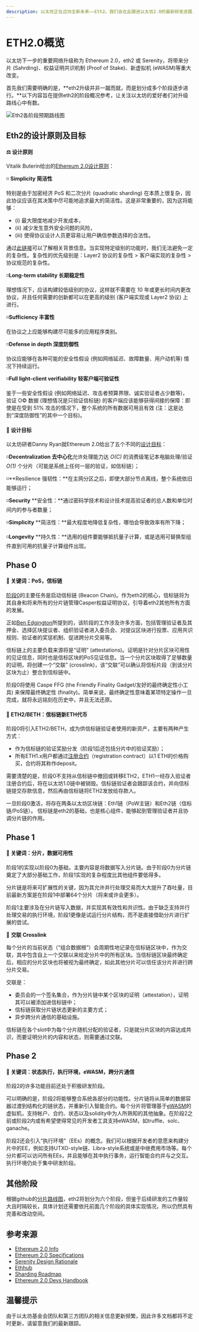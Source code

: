```yaml
---
description: 以太坊正在迈向全新未来——Eth2。我们会在此跟进以太坊2.0的最新研发进展以及开发团队等相关信息。
---
```


# ETH2.0概览

以太坊下一步的重要网络升级称为 Ethereum 2.0，eth2 或 Serenity，将带来分片 \(Sahrding\)、权益证明共识机制 \(Proof of Stake\)、新虚拟机 \(eWASM\)等重大改变。

首先我们需要明确的是，**eth2升级并非一蹴而就，而是划分成多个阶段逐步进行。**以下内容旨在提供eth2的阶段概况参考，让关注以太坊的爱好者们对升级路线心中有数。

![Eth2&#x5404;&#x9636;&#x6BB5;&#x9884;&#x671F;&#x8DEF;&#x7EBF;&#x56FE;](.gitbook/assets/0_gahxd3c3j_0nxnbw.png)

## Eth2的设计原则及目标

#### ⚖ 设计原则

Vitalik Buterin给出的[Ethereum 2.0设计原则](https://notes.ethereum.org/9l707paQQEeI-GPzVK02lA?view#Principles)：

◽ **Simplicity 简洁性**

特别是由于加密经济 PoS 和二次分片 \(quadratic sharding\) 在本质上很复杂，因此协议应该在其决策中尽可能地追求最大的简洁性。这是非常重要的，因为这将能够：

* \(i\) 最大限度地减少开发成本，
* \(ii\) 减少发生意外安全问题的风险，
* \(iii\) 使得协议设计人员更容易让用户确信参数选择的合法性。

通过[此链接](https://radicalxchange.org/blog/posts/2018-11-26-4m9b8b/)可以了解相关背景信息。当实现特定级别的功能时，我们无法避免一定的复杂性。复杂性的优先级别是：Layer2 协议的复杂性 &gt; 客户端实现的复杂性 &gt; 协议规范的复杂性。

◽**Long-term stability 长期稳定性**

理想情况下，应该构建较低级别的协议，这样就不需要在 10 年或更长时间内更改协议，并且任何需要的创新都可以在更高的级别 \(客户端实现或 Layer2 协议\) 上进行。

◽**Sufficiency 丰富性**

在协议之上应能够构建尽可能多的应用程序类别。

◽**Defense in depth 深度防御性**

协议应能够在各种可能的安全性假设 \(例如网络延迟、故障数量、用户动机等\) 情况下持续运行。

◽**Full light-client verifiability 轻客户端可验证性**

鉴于一些安全性假设 \(例如网络延迟、攻击者预算界限、诚实验证者占少数等\)，验证 O© 数据 \(理想情况是只验证信标链\) 的客户端应该能够获得间接的保障：即使是在受到 51% 攻击的情况下，整个系统的所有数据可用且有效 \(注：这是达到“深度防御性”的其中一个目标\)。



#### 🎯 设计目标

以太坊研者Danny Ryan就Ethereum 2.0给出了五个不同的[设计目标](https://github.com/ethereum/eth2.0-specs#design-goals)：

◽**Decentralization 去中心化**允许处理能力达 _O\(C\)_ 的消费级笔记本电脑处理/验证 _O\(1\)_ 个分片（可能是系统上任何一层的验证，如信标链）；

◽**Resilience 强韧性：**在主网分区之后，即使大部分节点离线，整个系统依旧能够运行；

◽**Security** **安全性：**通过密码学技术和设计技术提高验证者的总人数和单位时间内的参与者数量；

◽**Simplicity** **简洁性：**最大程度地降低复杂性，哪怕会导致效率有所下降；

◽**Longevity** **持久性：**选用的组件要能够抵抗量子计算，或是选用可替换型组件直到可用的抗量子计算组件出现。

## Phase 0 

#### 📌 关键词：PoS，信标链

[阶段0](https://github.com/ethereum/eth2.0-specs#phase-0)的主要任务是启动信标链 \(Beacon Chain\)。作为eth2的核心，信标链将为其自身和将来所有的分片链管理Casper权益证明协议，引导着eth2其他所有方面的发展。

正如[Ben Edgington](https://media.consensys.net/state-of-ethereum-protocol-2-the-beacon-chain-c6b6a9a69129)所提到的，该阶段的工作涉及许多方面，包括管理验证者及其押金、选择区块提议者、组织验证者进入委员会、对提议区块进行投票、应用共识规则、验证者的奖惩机制、促进跨分片交易等。

信标链上的主要负载来源将是“证明” \(attestations\)。证明是针对分片区块可用性的见证信息，同时也是信标区块的PoS见证信息。当一个分片区块取得了足够数量的证明，将创建一个“交联” \(crosslink\)，该“交联”可以确认将信标片段（到该分片区块为止）整合到信标链中。

阶段0将使用 Caspe FFG \(the Friendly Finality Gadget/友好的最终确定性小工具\) 来保障最终确定性 \(finality\)。简单来说，最终确定性意味着某项特定操作一旦完成，就将永远铭刻在历史中，并且无法还原。



#### 🔸 ETH2/BETH：信标链新ETH代币

阶段0将引入ETH2/BETH，成为供信标链验证者使用的新资产，主要有两种产生方式：

* 作为信标链的验证奖励分发（阶段1后还包括分片中的验证奖励）；
* 所有ETH1.x用户都通过[注册合约](https://github.com/ethereum/beacon_chain/blob/master/contracts/validator_registration.v.py)（registration contract）以1 ETH的价格购买，合约将其称作deposit。

需要清楚的是，阶段0不支持从信标链中撤回或转移ETH2，ETH1一经存入验证者注册合约后，将在以太坊1.0链中被销毁。信标链验证者会跟踪该合约，并向信标链提交存款信息，然后再由信标链将ETH2发放给存款人。

一旦阶段0激活，将存在两条以太坊区块链：Eth1链（PoW主链）和Eth2链（信标链/PoS链）。 信标链是eth2的基础，也是核心组件，能够起到管理验证者并且协调分片链的作用。

## Phase 1

#### 📌 关键词：分片，数据可用性

 阶段1的实现以阶段0为基础，主要内容是将数据写入分片链。由于阶段0为分片链奠定了大部分基础工作，阶段1实现的复杂程度比其他组件要低得多。

分片链是将来可扩展性的关键，因为其允许并行处理交易而大大提升了吞吐量，目前最新方案是在阶段1中部署64个分片（将来或许会更多）。

阶段1主要涉及在分片链写入数据，并实现其有效性和共识性。由于缺乏支持并行处理交易的执行环境，阶段1更像是试运行分片结构，而不是直接借助分片进行扩展的尝试。



🔗 **交联 Crosslink**

每个分片的当前状态（“组合数据根”）会周期性地记录在信标链区块中，作为交联，其中包含自上一个交联以来给定分片中的所有区块。当信标链区块最终确定后，相应的分片区块也将被视为最终确定，如此其他分片可以信任该分片并进行跨分片交易。

交联是：

* 委员会的一个签名集合，作为分片链中某个区块的证明（attestation），证明其可以被添加进信标链中；
* 信标链获取分片链状态更新的主要方式；
* 异步跨分片通信的基础设施。

信标链在各个slot中为每个分片随机分配的验证者，只是就分片区块的内容达成共识，而要证明分片的内容和状态，则需要通过交联。

## Phase 2

#### 📌 关键词：状态执行，执行环境，eWASM，跨分片通信

阶段2的许多功能目前还处于积极研发阶段。

可以明确的是，阶段2将能够整合系统各部分的功能性。分片链将从简单的数据容器过渡到结构化的链状态，并重新引入智能合约。每个分片将管理基于[eWASM](https://github.com/ewasm/design)的虚拟机，支持帐户、合约、状态以及solidity中为人所熟知的其他抽象。在阶段2之前或阶段2内或有希望使得常见的开发者工具支持eWASM，如truffle、solc、ganache。

阶段2还会引入“执行环境”（EEs）的概念。我们可以根据开发者的意愿来构建分片中的EE，例如支持UTXO-style链、Libra-style系统或是中继费用市场等。每个分片都可以访问所有EEs，并且能够在其中执行事务，运行智能合约并与之交互。执行环境仍处于集中研发阶段。

## 其他阶段

根据github的[分片路线图](https://github.com/ethereum/wiki/wiki/Sharding-roadmap#roadmap)，eth2将划分为六个阶段，但鉴于后续研发的工作量较大且时隔较长，具体计划还需要依托前面几个阶段的具体实现情况，所以仍然具有完善和改动空间。

## 参考来源

* [Ethereum 2.0 Info](https://hackmd.io/@benjaminion/By6gV_dXS)
* [Ethereum 2.0 Specifications](https://github.com/ethereum/eth2.0-specs)
* [Serenity Design Rationale](https://notes.ethereum.org/@vbuterin/rkhCgQteN?type=view#Serenity-Design-Rationale)
* [Ethhub](https://docs.ethhub.io/ethereum-roadmap/ethereum-2.0/eth-2.0-phases/)
* [Sharding Roadmap](https://github.com/ethereum/wiki/wiki/Sharding-roadmap#roadmap)
* [Ethereum 2.0 Devs Handbook](https://notes.ethereum.org/@serenity/handbook#-Ethereum-20-Devs-Handbook-and-FAQs)

## 温馨提示

由于以太坊基金会团队和第三方团队的相关信息更新频繁，因此许多文档都将不定时更新，请留意我们的最新跟踪。

